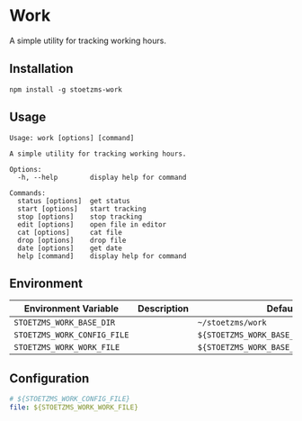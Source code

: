 # Work

A simple utility for tracking working hours.

## Installation

```shell
npm install -g stoetzms-work
```

## Usage

```
Usage: work [options] [command]

A simple utility for tracking working hours.

Options:
  -h, --help        display help for command

Commands:
  status [options]  get status
  start [options]   start tracking
  stop [options]    stop tracking
  edit [options]    open file in editor
  cat [options]     cat file
  drop [options]    drop file
  date [options]    get date
  help [command]    display help for command
```

## Environment

| Environment Variable        | Description | Default                                 | 
|-----------------------------|-------------|-----------------------------------------| 
| `STOETZMS_WORK_BASE_DIR`    |             | `~/stoetzms/work`                       |
| `STOETZMS_WORK_CONFIG_FILE` |             | `${STOETZMS_WORK_BASE_DIR}/config.yaml` |
| `STOETZMS_WORK_WORK_FILE`   |             | `${STOETZMS_WORK_BASE_DIR}/work.log`    |

## Configuration

```yaml
# ${STOETZMS_WORK_CONFIG_FILE}
file: ${STOETZMS_WORK_WORK_FILE}
```
